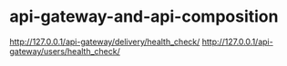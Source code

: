 # api-gateway-and-api-composition

http://127.0.0.1/api-gateway/delivery/health_check/
http://127.0.0.1/api-gateway/users/health_check/